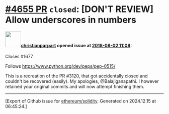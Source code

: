 # [\#4655 PR](https://github.com/ethereum/solidity/pull/4655) `closed`: [DON'T REVIEW] Allow underscores in numbers

#### <img src="https://avatars.githubusercontent.com/u/56763?u=373e0766d5c45bef8c7c7fc5ed48394935772065&v=4" width="50">[christianparpart](https://github.com/christianparpart) opened issue at [2018-08-02 11:08](https://github.com/ethereum/solidity/pull/4655):

Closes #1677 

Follows https://www.python.org/dev/peps/pep-0515/

This is a recreation of the PR #3120, that got accidentally closed and couldn't be recovered (easily). My apologies, @Balajiganapathi. I however retained your original commits and will now attempt finishing them.




-------------------------------------------------------------------------------



[Export of Github issue for [ethereum/solidity](https://github.com/ethereum/solidity). Generated on 2024.12.15 at 06:45:24.]
